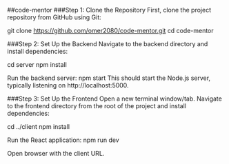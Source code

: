 ##code-mentor
###Step 1: Clone the Repository
First, clone the project repository from GitHub using Git:

git clone https://github.com/omer2080/code-mentor.git
cd code-mentor

###Step 2: Set Up the Backend
Navigate to the backend directory and install dependencies:

cd server
npm install

Run the backend server:
npm start
This should start the Node.js server, typically listening on http://localhost:5000.

###Step 3: Set Up the Frontend
Open a new terminal window/tab. Navigate to the frontend directory from the root of the project and install dependencies:

cd ../client
npm install

Run the React application:
npm run dev

Open browser with the client URL.

